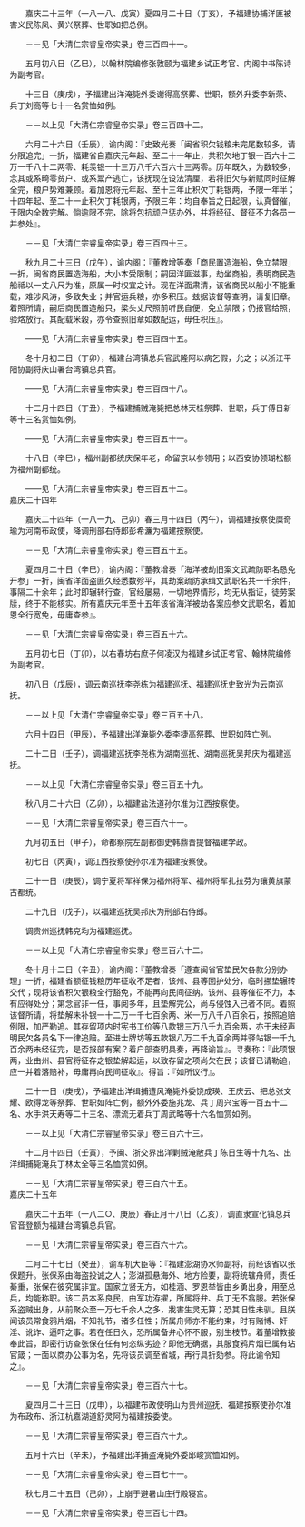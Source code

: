 <!-- { "loadSidebar": true } -->
　　嘉庆二十三年（一八一八、戊寅）夏四月二十日（丁亥），予福建协捕洋匪被害义民陈凤、黄兴祭葬、世职如把总例。

　　－－见「大清仁宗睿皇帝实录」卷三百四十一。

　　五月初八日（乙巳），以翰林院编修张敦颐为福建乡试正考官、内阁中书陈诗为副考官。

　　十三日（庚戌），予福建出洋淹毙外委谢得高祭葬、世职，额外升委李新荣、兵丁刘高等七十一名赏恤如例。

　　－－以上见「大清仁宗睿皇帝实录」卷三百四十二。

　　六月二十六日（壬辰），谕内阁：『史致光奏「闽省积欠钱粮未完尾数较多，请分限追完」一折，福建省自嘉庆元年起、至二十一年止，共积欠地丁银一百六十三万一千八十二两零、耗羡银一十三万八千六百六十三两零。历年既久，为数较多，念其或系畸零贫户、或系鬻产逃亡，该抚现在设法清厘，若将旧欠与新赋同时征解全完，粮户势难兼顾。着加恩将元年起、至十三年止积欠丁耗银两，予限一年半；十四年起、至二十一止积欠丁耗银两，予限三年：均自奉旨之日起限，认真督催，于限内全数完解。倘逾限不完，除将包抗顽户惩办外，并将经征、督征不力各员一并参处』。

　　－－见「大清仁宗睿皇帝实录」卷三百四十三。

　　秋九月二十三日（戊午），谕内阁：『董教增等奏「商民置造海船，免立禁限」一折，闽省商民置造海船，大小本受限制；嗣因洋匪滋事，劫坐商船，奏明商民造船祗以一丈八尺为准，原属一时权宜之计。现在洋面肃清，该省商民以船小不能重载，难涉风涛，多致失业；并官运兵粮，亦多积压。兹据该督等查明，请复旧章。着照所请，嗣后商民置造船只，梁头丈尺照前听民自便，免立禁限；仍报官给照，验烙放行。其配载米榖，亦令查照旧章如数配运，毋任积压』。

　　——见「大清仁宗睿皇帝实录」卷三百四十五。

　　冬十月初二日（丁卯），福建台湾镇总兵官武隆阿以病乞假，允之；以浙江平阳协副将庆山署台湾镇总兵官。

　　——见「大清仁宗睿皇帝实录」卷三百四十八。

　　十二月十四日（丁丑），予福建捕贼淹毙把总林天桂祭葬、世职，兵丁傅日新等十三名赏恤如例。

　　——见「大清仁宗睿皇帝实录」卷三百五十一。

　　十八日（辛巳），福州副都统庆保年老，命留京以参领用；以西安协领瑚松额为福州副都统。

　　——见「大清仁宗睿皇帝实录」卷三百五十二。  
嘉庆二十四年

　　嘉庆二十四年（一八一九、己卯）春三月十四日（丙午），调福建按察使糜奇瑜为河南布政使，降调刑部右侍郎彭希濂为福建按察使。

　　－－见「大清仁宗睿皇帝实录」卷三百五十五。

　　夏四月二十日（辛巳），谕内阁：『董教增奏「海洋被劫旧案文武疏防职名恳免开参」一折，闽省洋面盗匪久经悉数殄平，其劫案疏防承缉文武职名共一千余件，事隔二十余年；此时即辗转行查，官经屡易，一切地界情形，均无从指证，徒劳案牍，终于不能核实。所有嘉庆元年至十五年该省海洋被劫各案应参文武职名，着加恩全行宽免，毋庸查参』。

　　－－见「大清仁宗睿皇帝实录」卷三百五十六。

　　五月初七日（丁卯），以右春坊右庶子何凌汉为福建乡试正考官、翰林院编修为副考官。

　　初八日（戊辰），调云南巡抚李尧栋为福建巡抚、福建巡抚史致光为云南巡抚。

　　－－以上见「大清仁宗睿皇帝实录」卷三百五十八。

　　六月十四日（甲辰），予福建出洋淹毙外委李捷高祭葬、世职如阵亡例。

　　二十二日（壬子），调福建巡抚李尧栋为湖南巡抚、湖南巡抚吴邦庆为福建巡抚。

　　－－以上见「大清仁宗睿皇帝实录」卷三百五十九。

　　秋八月二十六日（乙卯），以福建盐法道孙尔准为江西按察使。

　　－－见「大清仁宗睿皇帝实录」卷三百六十一。

　　九月初五日（甲子），命都察院左副都御史韩鼎晋提督福建学政。

　　初七日（丙寅），调江西按察使孙尔准为福建按察使。

　　二十一日（庚辰），调宁夏将军祥保为福州将军、福州将军扎拉芬为镶黄旗蒙古都统。

　　二十九日（戊子），以福建巡抚吴邦庆为刑部右侍郎。

　　调贵州巡抚韩克均为福建巡抚。

　　－－以上见「大清仁宗睿皇帝实录」卷三百六十二。

　　冬十月十二日（辛丑），谕内阁：『董教增奏「遵查闽省官垫民欠各款分别办理」一折，福建省额征钱粮历年征收不足者，该州、县等回护处分，临时挪垫辗转交代；现将该省积欠银粮全行豁免，不能再向民间征纳。该州、县等催征不力，本有应得处分；第念官非一任，事阅多年，且垫解完公，尚与侵蚀入己者不同。着照该督所请，将垫解未补银一十二万一千七百余两、米一万八千八百余石，按照追赔例限，加严勒追。其存留项内时宪书工价等八款银三万八千九百余两，亦于未经声明民欠各员名下一律追赔。至进士牌坊等五款银八万二千九百余两并驿站银一千九百余两未经征完，是否报部有案？着户部查明具奏，再降谕旨』。寻奏称：『此项银两，业由州、县官将征存之银垫解起运，以致存留之项尚欠在民；该督已请勒追，应一并着落赔补，毋庸再向民间征收』。得旨：『如所议行』。

　　二十一日（庚戌），予福建出洋缉捕遭风淹毙外委饶成瑛、王庆云、把总张文耀、欧得龙等祭葬、世职如阵亡例，额外外委施兆龙、兵丁周兴宝等一百五十二名、水手洪天寿等二十三名、漂流无着兵丁周武略等十六名恤赏如例。

　　－－以上见「大清仁宗睿皇帝实录」卷三百六十三。

　　十二月十四日（壬寅），予闽、浙交界出洋剿贼淹敝兵丁陈日生等十九名、出洋缉捕毙淹兵丁林太全等三名恤赏如例。

　　－－见「大清仁宗睿皇帝实录」卷三百六十五。  
嘉庆二十五年

　　嘉庆二十五年（一八二○、庚辰）春正月十八日（乙亥），调直隶宣化镇总兵官音登额为福建台湾镇总兵官。

　　－－见「大清仁宗睿皇帝实录」卷三百六十六。

　　二月二十七日（癸丑），谕军机大臣等：『福建澎湖协水师副将，前经该省以张保题升。张保系由海盗投诚之人；澎湖孤悬海外、地方险要，副将统辖舟师，责任綦重，张保在彼究属非宜。国家立贤无方，如桂涵、罗恩举皆由乡勇出身，用至总兵，均能称职。该二员本系良民，由军功洊擢，所属将弁、兵丁无不翕服。若张保系盗贼出身，从前聚众至一万七千余人之多，戕害生灵无算；恐其旧性未驯。且朕闻该员常食鸦片烟，不知礼节，诸多任性；所属舟师亦不能约束，时有赌博、奸淫、讹诈、逼吓之事。若在任日久，恐所属备弁心怀不服，别生枝节。着董增教接奉此旨，即密行访查张保在任有何恣纵劣迹？即他无确据，其服食鸦片烟已属有玷官箴；一面以商办公事为名，先将该员调至省城，再行具折劾参。将此谕令知之』。

　　－－见「大清仁宗睿皇帝实录」卷三百六十七。

　　夏四月二十三日（戊申），以福建布政使明山为贵州巡抚、福建按察使孙尔准为布政布、浙江杭嘉湖道舒灵阿为福建按委使。

　　－－见「大清仁宗睿皇帝实录」卷三百六十九。

　　五月十六日（辛未），予福建出洋捕盗淹毙外委邱峻赏恤如例。

　　－－见「大清仁宗睿皇帝实录」卷三百七十一。

　　秋七月二十五日（己卯），上崩于避暑山庄行殿寝宫。

　　－－见「大清仁宗睿皇帝实录」卷三百七十四。  
　
